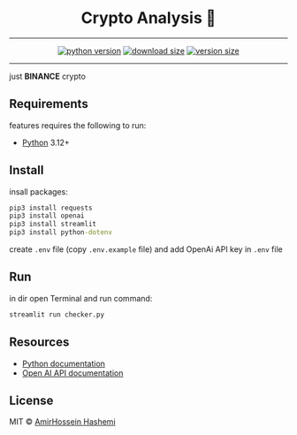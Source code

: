 <div align="center">
    
# Crypto Analysis :rocket:

---
[![python version][python-version]](#)
[![download size][download-size]](#)
[![version size][version-size]](#)

[python-version]: https://img.shields.io/badge/python-3.12%2B-brightgreen.svg
[download-size]: https://img.shields.io/badge/download-5kb-brightgreen.svg
[version-size]: https://img.shields.io/badge/version-1.0-blue.svg
</div>

---

just **BINANCE** crypto

## Requirements

features requires the following to run:

  * [Python][Python] 3.12+

[Python]: https://python.com/

## Install

insall packages:
```cmd
pip3 install requests
pip3 install openai
pip3 install streamlit
pip3 install python-dotenv
```
create `.env` file (copy `.env.example` file) and add OpenAi API key in `.env` file

## Run

in dir open Terminal and run command:
```cmd
streamlit run checker.py
```

## Resources

- [Python documentation](https://docs.python.org/3/)
- [Open AI API documentation](https://platform.openai.com/docs/api-reference/introduction)

## License

MIT © [AmirHossein Hashemi](https://github.com/amirho3inh)
